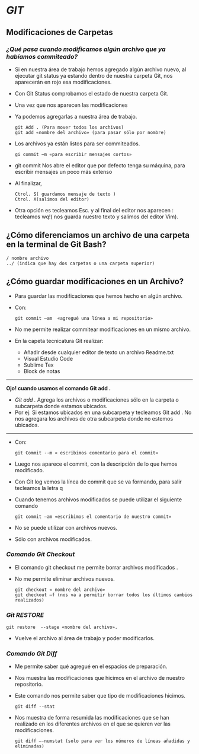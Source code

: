 # ***GIT***
## **Modificaciones de Carpetas**
### *¿Qué pasa cuando modificamos algún archivo que ya habíamos commiteado?*
- Si en nuestra área de trabajo hemos agregado algún archivo nuevo, al ejecutar git status ya estando dentro de nuestra carpeta Git, nos aparecerán en rojo esa modificaciones.
- Con Git Status comprobamos el estado de nuestra carpeta Git.
- Una vez que nos aparecen las modificaciones
- Ya podemos agregarlas a nuestra área de trabajo.
  
      git Add . (Para mover todos los archivos)
      git add «nombre del archivo» (para pasar sólo por nombre)

- Los archivos ya están listos para ser commiteados.
  
      gi commit –m «para escribir mensajes cortos»

- git commit  Nos abre el editor que por defecto tenga su máquina, para escribir mensajes un poco más extenso
- Al finalizar, 

      Ctrol. S( guardamos mensaje de texto )
      Ctrol. X(salimos del editor)

- Otra opción es tecleamos Esc. y al final del editor nos aparecen : tecleamos wq!( nos guarda nuestro texto y salimos del editor Vim).

## **¿Cómo diferenciamos un archivo de una carpeta en la terminal de Git Bash?**
    / nombre archivo
    ../ (indica que hay dos carpetas o una carpeta superior)

## **¿Cómo guardar modificaciones en un Archivo?**
- Para guardar las modificaciones que hemos hecho en algún archivo.
- Con:

      git commit –am  «agregué una línea a mi repositorio»

- No me permite realizar commitear modificaciones en un mismo archivo.
- En la capeta tecnicatura Git realizar:
    - Añadir desde cualquier editor de texto un archivo Readme.txt
    - Visual Estudio Code
    - Sublime Tex
    - Block de notas

-----

**Ojo! cuando usamos el comando Git add .**
- *Git add .* Agrega los archivos o modificaciones sólo  en la carpeta o subcarpeta  donde estamos ubicados.
- Por ej: Si estamos ubicados en una subcarpeta y tecleamos Git add . No nos  agregara los archivos de otra subcarpeta donde no  estemos ubicados.

-----

- Con:

      git Commit --m « escribimos comentario para el commit»

- Luego nos aparece el commit, con la descripción de lo que hemos modificado.
- Con Git log  vemos la línea de commit que se va formando, para salir tecleamos la letra q

- Cuando tenemos archivos modificados se puede utilizar el siguiente comando

      git commit –am «escribimos el comentario de nuestro commit»

- No se puede utilizar con archivos nuevos.
- Sólo con archivos modificados.

### *Comando Git Checkout*
- El comando  git checkout me permite borrar archivos modificados .
- No me permite eliminar archivos nuevos.

      git checkout « nombre del archivo»
      git checkout –f (nos va a permitir borrar todos los últimos cambios realizados)


### *Git RESTORE*
    git restore  --stage «nombre del archivo».
- Vuelve el archivo al área de trabajo y poder modificarlos.
  
### *Comando  Git Diff*
- Me permite saber qué agregué en el espacios de preparación.
- Nos muestra las modificaciones que hicimos en el archivo de nuestro repositorio.
- Este comando nos permite saber que tipo de modificaciones hicimos.

      git diff --stat
- Nos muestra de forma resumida las modificaciones que se han realizado en  los diferentes archivos en el que se quieren ver las modificaciones.

      git diff –-numstat (solo para ver los números de líneas añadidas y eliminadas)
